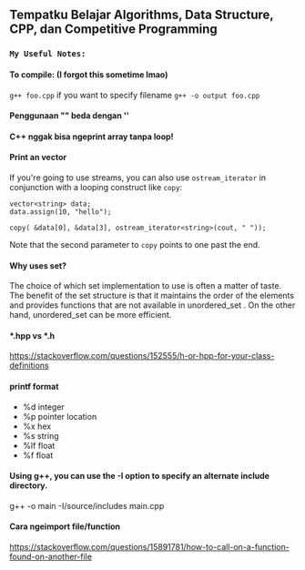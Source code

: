 ## Tempatku Belajar Algorithms, Data Structure, CPP, dan Competitive Programming

### `My Useful Notes:`

#### To compile: (I forgot this sometime lmao)
`g++ foo.cpp` 
if you want to specify filename 
`g++ -o output foo.cpp`

#### Penggunaan "" beda dengan ''

#### C++ nggak bisa ngeprint array tanpa loop!

#### Print an vector

If you're going to use streams, you can also use `ostream_iterator` in conjunction with a looping construct like `copy`:

	vector<string> data;
	data.assign(10, "hello");

	copy( &data[0], &data[3], ostream_iterator<string>(cout, " "));

Note that the second parameter to `copy` points to one past the end. 


#### Why uses set?

The choice of which set implementation to use is often a matter of taste. The
benefit of the set structure is that it maintains the order of the elements and
provides functions that are not available in unordered_set . On the other hand,
unordered_set can be more efficient.

#### *.hpp vs *.h
https://stackoverflow.com/questions/152555/h-or-hpp-for-your-class-definitions 


#### printf format

* %d integer
* %p pointer location
* %x hex
* %s string
* %lf float
* %f float

#### Using g++, you can use the -I option to specify an alternate include directory.

g++ -o main -I/source/includes main.cpp

#### Cara ngeimport file/function
https://stackoverflow.com/questions/15891781/how-to-call-on-a-function-found-on-another-file